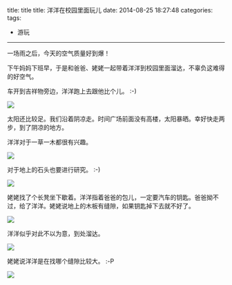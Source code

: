 


title: title
title: 洋洋在校园里面玩儿
date: 2014-08-25 18:27:48
categories:
tags: 
- 游玩


---



一场雨之后，今天的空气质量好到爆！

下午妈妈下班早，于是和爸爸、姥姥一起带着洋洋到校园里面溜达，不辜负这难得的好空气。

车开到吉祥物旁边，洋洋跑上去跟他比个儿。 :-)

![](http://7mnmvp.com1.z0.glb.clouddn.com/yangyang20140825_165353.jpg)

太阳还比较足。我们沿着阴凉走。时间广场前面没有高楼，太阳暴晒。幸好快走两步，到了阴凉的地方。

洋洋对于一草一木都很有兴趣。

![](http://7mnmvp.com1.z0.glb.clouddn.com/yangyang20140825_170021.jpg)

对于地上的石头也要进行研究。 :-)

![](http://7mnmvp.com1.z0.glb.clouddn.com/yangyang20140825_170031.jpg)

姥姥找了个长凳坐下歇着。洋洋指着爸爸的包儿，一定要汽车的钥匙。爸爸拗不过，给了洋洋。姥姥说地上的木板有缝隙，如果钥匙掉下去就不好了。

![](http://7mnmvp.com1.z0.glb.clouddn.com/yangyang20140825_170416.jpg)

洋洋似乎对此不以为意，到处溜达。

![](http://7mnmvp.com1.z0.glb.clouddn.com/yangyang20140825_170450.jpg)

姥姥说洋洋是在找哪个缝隙比较大。 :-P

![](http://7mnmvp.com1.z0.glb.clouddn.com/yangyang20140825_170457.jpg)